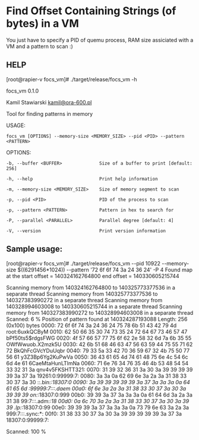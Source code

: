 # Find Offset Containing Strings (of bytes) in a VM

You just have to specify a PID of quemu process, RAM size assiciated with a VM and a pattern to scan :)


## HELP
[root@rapier-v focs_vm]# ./target/release/focs_vm -h

focs_vm 0.1.0

Kamil Stawiarski <kamil@ora-600.pl>

Tool for finding patterns in memory



USAGE:

    focs_vm [OPTIONS] --memory-size <MEMORY_SIZE> --pid <PID> --pattern <PATTERN>



OPTIONS:

    -b, --buffer <BUFFER>              Size of a buffer to print [default: 256]

    -h, --help                         Print help information

    -m, --memory-size <MEMORY_SIZE>    Size of memory segment to scan

    -p, --pid <PID>                    PID of the process to scan

    -p, --pattern <PATTERN>            Pattern in hex to search for

    -P, --parallel <PARALLEL>          Parallel degree [default: 4]

    -V, --version                      Print version information


## Sample usage: 

[root@rapier-v focs_vm]# ./target/release/focs_vm --pid 10922 --memory-size $((6291456*1024)) --pattern '72 6f 6f 74 3a 24 36 24' -P 4
Found map at the start offset = 140324162764800 	 end offset = 140330605215744



Scanning memory from 140324162764800 to 140325773377536 in a separate thread
Scanning memory from 140325773377536 to 140327383990272 in a separate thread
Scanning memory from 140328994603008 to 140330605215744 in a separate thread
Scanning memory from 140327383990272 to 140328994603008 in a separate thread
Scanned: 6 %
Position of pattern found at 140324287193088
Length: 256 (0x100) bytes
0000:   72 6f 6f 74  3a 24 36 24  75 78 6b 51  43 42 79 4d   root:$6$uxkQCByM
0010:   62 50 66 35  30 74 73 35  24 72 64 67  73 46 57 47   bPf50ts5$rdgsFWG
0020:   4f 57 66 57  77 75 6f 62  2e 58 32 6d  7a 6b 35 55   OWfWwuob.X2mzk5U
0030:   42 6b 51 68  46 63 47 56  63 59 44 75  55 71 62 72   BkQhFcGVcYDuUqbr
0040:   79 33 5a 33  42 70 36 59  67 32 4b 75  50 77 56 61   y3Z3Bp6Yg2KuPwVa
0050:   36 43 61 65  4d 74 61 48  75 6e 4c 54  6c 6d 4e 61   6CaeMtaHunLTlmNa
0060:   71 6e 76 34  76 35 46 4b  53 48 54 54  33 32 31 3a   qnv4v5FKSHTT321:
0070:   31 39 32 36  31 3a 30 3a  39 39 39 39  39 3a 37 3a   19261:0:99999:7:
0080:   3a 3a 0a 62  69 6e 3a 2a  3a 31 38 33  30 37 3a 30   ::.bin:*:18307:0
0090:   3a 39 39 39  39 39 3a 37  3a 3a 3a 0a  64 61 65 6d   :99999:7:::.daem
00a0:   6f 6e 3a 2a  3a 31 38 33  30 37 3a 30  3a 39 39 39   on:*:18307:0:999
00b0:   39 39 3a 37  3a 3a 3a 0a  61 64 6d 3a  2a 3a 31 38   99:7:::.adm:*:18
00d0:   0a 6c 70 3a  2a 3a 31 38  33 30 37 3a  30 3a 39 39   .lp:*:18307:0:99
00e0:   39 39 39 3a  37 3a 3a 3a  0a 73 79 6e  63 3a 2a 3a   999:7:::.sync:*:
00f0:   31 38 33 30  37 3a 30 3a  39 39 39 39  39 3a 37 3a   18307:0:99999:7:

Scanned: 100 %


